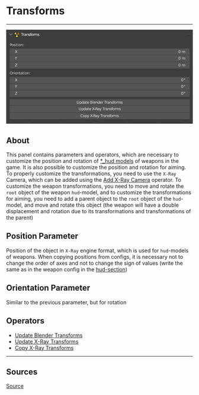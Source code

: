 # Transforms

___

![Alt text centered](images/n-panel-transforms.png)

## About

This panel contains parameters and operators, which are necessary to customize the position and rotation of [*_hud models](../../../glossary/glossary.md#_hud-mdel) of weapons in the game. It is also possible to customize the position and rotation for aiming. To properly customize the transformations, you need to use the `X-Ray` Camera, which can be added using the [Add X-Ray Camera](../addon-operators/operator-add-x-ray-camera.md) operator. To customize the weapon transformations, you need to move and rotate the `root` object of the weapon `hud`-model, and to customize the transformations for aiming, you need to add a parent object to the `root` object of the `hud`-model, and move and rotate this object (the weapon will have a double displacement and rotation due to its transformations and transformations of the parent)

## Position Parameter

Position of the object in `X-Ray` engine format, which is used for `hud`-models of weapons. When copying positions from configs, it is necessary not to change the order of axes and not to change the sign of values (write the same as in the weapon config in the [hud-section](../../../reference/configs/items/weapons/w_(weapon)-hud.md))

## Orientation Parameter

Similar to the previous parameter, but for rotation

## Operators

- [Update Blender Transforms](../addon-operators/operator-update-x-ray-transforms.md)
- [Update X-Ray Transforms](../addon-operators/operator-update-x-ray-transforms.md)
- [Copy X-Ray Transforms](../addon-operators/operator-copy-x-ray-transforms.md)

___

## Sources

[Source](https://github.com/PavelBlend/blender-xray/wiki/Panel-Transforms)
